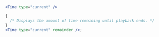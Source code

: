 <script>
import Docs from '../_Docs.md';
</script>

<Docs>

```jsx copy|slot=usage
<Time type="current" />
```

```jsx copy|slot=remaining-time
{
  /* Displays the amount of time remaining until playback ends. */
}
<Time type="current" remainder />;
```

</Docs>
